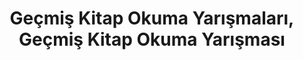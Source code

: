 ---
layout: old
headline: "Geçmiş Kitap Okuma Yarışmaları"
title: Geçmiş Kitap Okuma Yarışmaları, Geçmiş Kitap Okuma Yarışması
key: "kitap okuma yarışması"
description: Geçmiş Kitap Okuma Yarışması, Geçmiş Kitap Okuma Yarışmaları
permalink: "gecmis-kitap-okuma-yarismalari/"
---